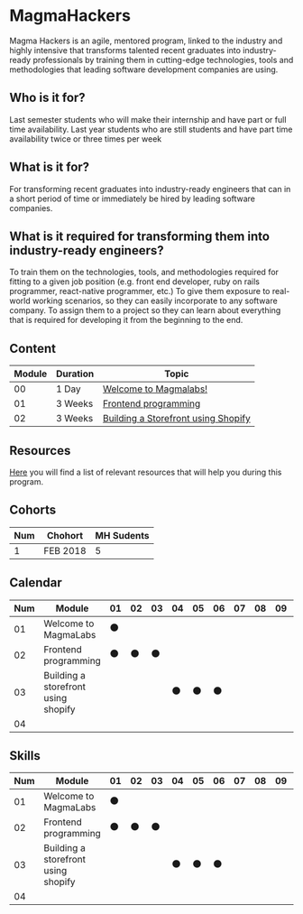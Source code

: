 # MagmaHackers
Magma Hackers is an agile, mentored program, linked to the industry and highly intensive that transforms talented recent graduates into industry-ready professionals by training them in cutting-edge technologies, tools and methodologies that leading software development companies are using.

## Who is it for?
Last semester students who will make their internship and have  part or full time availability.
Last year students who are still students and have part time availability twice or three times per week

## What is it for?
For transforming recent graduates into industry-ready engineers that can in a short period of time or immediately be hired by leading software companies.

## What is it required for transforming them into industry-ready engineers?
To train them on the technologies, tools, and methodologies required for fitting to a given job position (e.g. front end developer, ruby on rails programmer, react-native programmer, etc.)
To give them exposure to real-world working scenarios, so they can easily incorporate to any software company.
To assign them to a project so they can learn about everything that is required for developing it from the beginning to the end.

## Content

Module | Duration | Topic
----- | ---- | ----
00 | 1 Day | [Welcome to Magmalabs!](https://github.com/magma-labs/MagmaHackers/tree/master/module-00)
01 | 3 Weeks | [Frontend programming](https://github.com/magma-labs/MagmaHackers/blob/master/module-01)
02 | 3 Weeks |[Building a Storefront using Shopify](https://github.com/magma-labs/MagmaHackers/tree/master/module-02)

## Resources

[Here](https://github.com/magma-labs/MagmaHackers/blob/master/resources.md) you will find a list of relevant resources that will help you during this program.

## Cohorts

Num | Chohort | MH Sudents
----- | ---- | ----
1 | FEB 2018 | 5

## Calendar

Num | Module | 01 | 02 | 03 | 04 | 05 | 06 | 07 | 08 | 09 | 10 | 11 | 12 | 13 | 14 | 15 | 16
----- | ---- | ---- | ---- | ---- | ---- | ---- | ---- | ---- | ---- | ---- | ---- | ---- | ---- | ---- | ---- | ---- | ----
01 | Welcome to MagmaLabs | :black_circle: |  | | |  |  | | |  |  | | |  |  | | 
02 | Frontend programming | :black_circle: | :black_circle: | :black_circle:| |  |  | | |  |  | | |  | | | |
03 | Building a storefront using shopify | | |  | :black_circle: | :black_circle: | :black_circle:  | | |  |  | | |  |  | | 
04 | |  |  | | |  |  | | |  |  | | |  |  | | 

## Skills

Num | Module | 01 | 02 | 03 | 04 | 05 | 06 | 07 | 08 | 09 | 10 | 11 | 12 | 13 | 14 | 15 | 16
----- | ---- | ---- | ---- | ---- | ---- | ---- | ---- | ---- | ---- | ---- | ---- | ---- | ---- | ---- | ---- | ---- | ----
01 | Welcome to MagmaLabs | :black_circle: |  | | |  |  | | |  |  | | |  |  | | 
02 | Frontend programming | :black_circle: | :black_circle: | :black_circle:| |  |  | | |  |  | | |  | | | |
03 | Building a storefront using shopify | | |  | :black_circle: | :black_circle: | :black_circle:  | | |  |  | | |  |  | | 
04 | |  |  | | |  |  | | |  |  | | |  |  | | 

